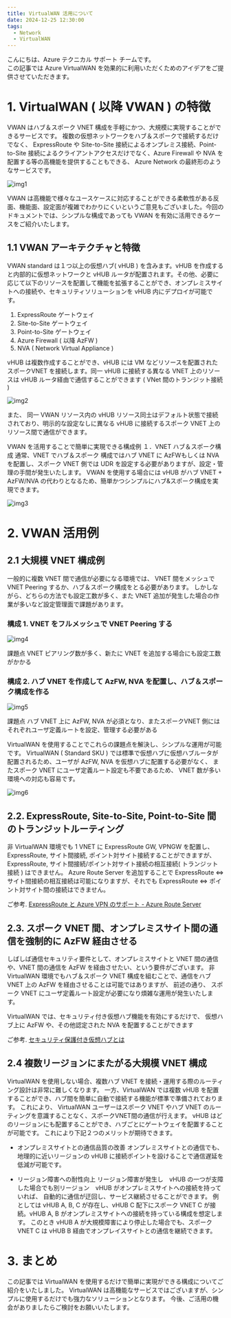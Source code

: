```yaml
---
title: VirtualWAN 活用について
date: 2024-12-25 12:30:00
tags:
  - Network
  - VirtualWAN
---
```


こんにちは、Azure テクニカル サポート チームです。  
この記事では Azure VirtualWAN を効果的に利用いただくためのアイデアをご提供させていただきます。

# **1. VirtualWAN ( 以降 VWAN ) の特徴**

VWAN はハブ＆スポーク VNET 構成を手軽にかつ、大規模に実現することができるサービスです。
複数の仮想ネットワークをハブ＆スポークで接続するだけでなく、 ExpressRoute や Site-to-Site 接続によるオンプレミス接続、Point-to-Site 接続によるクライアントアクセスだけでなく、Azure Firewall や NVA を配置する等の高機能を提供することもできる、 Azure Network の最終形のようなサービスです。


![img1](./vwan_intro/vwan241225_1.png)

VWAN は高機能で様々なユースケースに対応することができる柔軟性がある反面、機能面、設定面が複雑でわかりにくいというご意見もございました。今回のドキュメントでは、シンプルな構成であっても VWAN を有効に活用できるケースをご紹介いたします。

## **1.1 VWAN アーキテクチャと特徴**
VWAN standard は１つ以上の仮想ハブ( vHUB ) を含みます。vHUB を作成すると内部的に仮想ネットワークと vHUB ルータが配置されます。その他、必要に応じて以下のリソースを配置して機能を拡張することができ、オンプレミスサイトへの接続や、セキュリティソリューションを vHUB 内にデプロイが可能です。

1. ExpressRoute ゲートウェイ
2. Site-to-Site ゲートウェイ
3. Point-to-Site ゲートウェイ
4. Azure Firewall ( 以降 AzFW )
5. NVA ( Network Virtual Appliance ) 

vHUB は複数作成することができ、vHUB には VM などリソースを配置されたスポークVNET を接続します。同一 vHUB に接続する異なる VNET 上のリソースは vHUB ルータ経由で通信することができます ( VNet 間のトランジット接続 )

![img2](./vwan_intro/vwan241225_2.png)

また、 同一 VWAN リソース内の vHUB リソース同士はデフォルト状態で接続されており、明示的な設定なしに異なる vHUB に接続するスポーク VNET 上のリソース間で通信ができます。

VWAN を活用することで簡単に実現できる構成例
１．VNET ハブ＆スポーク構成
通常、VNET でハブ＆スポーク 構成ではハブ VNET に AzFWもしくは NVA を配置し、スポーク VNET 側では UDR を設定する必要がありますが、設定・管理の手間が発生いたします。
VWAN を使用する場合には vHUB がハブ VNET + AzFW/NVA の代わりとなるため、簡単かつシンプルにハブ&スポーク構成を実現できます。

![img3](./vwan_intro/vwan241225_3.png)

# **2. VWAN 活用例**
## **2.1  大規模 VNET 構成例**
一般的に複数 VNET 間で通信が必要になる環境では、 VNET 間をメッシュで VNET Peering するか、ハブ＆スポーク構成をとる必要があります。
しかしながら、どちらの方法でも設定工数が多く、また VNET 追加が発生した場合の作業が多いなど設定管理面で課題があります。

### **構成** 1. VNET をフルメッシュで VNET Peering する

![img4](./vwan_intro/vwan241225_4.png)

課題点 VNET ピアリング数が多く、新たに VNET を追加する場合にも設定工数がかかる

### **構成 2. ハブ VNET を作成して AzFW, NVA を配置し、ハブ＆スポーク構成を作る**

![img5](./vwan_intro/vwan241225_5.png)


課題点 ハブ VNET 上に AzFW, NVA が必須となり、またスポークVNET 側にはそれぞれユーザ定義ルートを設定、管理する必要がある

VirtualWAN を使用することでこれらの課題点を解決し、シンプルな運用が可能です。
VirtualWAN ( Standard SKU ) では標準で仮想ハブに仮想ハブルータが配置されるため、ユーザが AzFW, NVA を仮想ハブに配置する必要がなく、
またスポーク VNET にユーザ定義ルート設定も不要であるため、 VNET 数が多い環境への対応も容易です。

![img6](./vwan_intro/vwan241225_6.png)


## **2.2. ExpressRoute, Site-to-Site, Point-to-Site 間のトランジットルーティング**
非 VirtualWAN 環境でも 1 VNET に ExpressRoute GW, VPNGW を配置し、 ExpressRoute, サイト間接続, ポイント対サイト接続することができますが、
ExpressRoute, サイト間接続/ポイント対サイト接続の相互接続( トランジット接続 ) はできません。
Azure Route Server を追加することで ExpressRoute ⇔ サイト間接続の相互接続は可能になりますが、それでも ExpressRoute ⇔ ポイント対サイト間の接続はできません。

ご参考. [ExpressRoute と Azure VPN のサポート - Azure Route Server](https://learn.microsoft.com/ja-jp/azure/route-server/expressroute-vpn-support)

## **2.3. スポーク VNET  間、オンプレミスサイト間の通信を強制的に AzFW 経由させる**
しばしば通信セキュリティ要件として、オンプレミスサイトと VNET 間の通信や、VNET 間の通信を AzFW を経由させたい、という要件がございます。
非 VirtualWAN 環境でもハブ＆スポーク VNET 構成を組むことで、通信をハブ VNET 上の AzFW を経由させることは可能ではありますが、
前述の通り、 スポーク VNET にユーザ定義ルート設定が必要になり煩雑な運用が発生いたします。

VirtualWAN では、セキュリティ付き仮想ハブ機能を有効にするだけで、
仮想ハブ上に AzFW や、その他認定された NVA を配置することができます

ご参考. [セキュリティ保護付き仮想ハブとは](https://learn.microsoft.com/ja-jp/azure/firewall-manager/secured-virtual-hub?toc=%2Fazure%2Fvirtual-wan%2Ftoc.json&bc=%2Fazure%2Fvirtual-wan%2Fbreadcrumb%2Ftoc.json)

## **2.4 複数リージョンにまたがる大規模 VNET 構成**
VirtualWAN を使用しない場合、複数ハブ VNET を接続・運用する際のルーティング設計は非常に難しくなります。
一方、VirtualWAN では複数 vHUB を配置することができ、ハブ間を簡単に自動で接続する機能が標準で準備されております。
これにより、 VirtualWAN ユーザーはスポーク VNET やハブ VNET のルーティングを意識することなく、スポークVNET間の通信が行えます。
vHUB はどのリージョンにも配置することができ、ハブごとにゲートウェイを配置することが可能です。
これにより下記２つのメリットが期待できます。

- オンプレミスサイトとの通信品質の改善
オンプレミスサイトとの通信でも、地理的に近いリージョンの vHUB に接続ポイントを設けることで通信遅延を低減が可能です。

- リージョン障害への耐性向上
リージョン障害が発生し　vHUB の一つが支障した場合でも別リージョン　vHUB がオンプレミスサイトへの接続を持っていれば、
自動的に通信が迂回し、サービス継続させることができます。
例としては vHUB A, B, C が存在し、vHUB C 配下にスポーク VNET C が接続。vHUB A, B がオンプレミスサイトへの接続を持っている構成を想定します。
このとき vHUB A が大規模障害により停止した場合でも、スポーク VNET C は vHUB B 経由でオンプレイスサイトとの通信を継続できます。
  
# **3. まとめ**
この記事では VirtualWAN を使用するだけで簡単に実現ができる構成についてご紹介をいたしました。
VirtualWAN は高機能なサービスではございますが、シンプルに使用するだけでも強力なソリューションとなります。
今後、ご活用の機会がありましたらご検討をお願いいたします。
